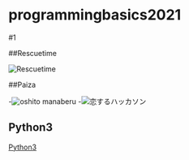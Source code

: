 # programmingbasics2021
#1	

##Rescuetime

![Rescuetime](./image/Rescuetime.png)

##Paiza

-![oshito manaberu](./image/oshitomanaberu.png)
-![恋するハッカソン](./image/koisuruhakkason.png)

## Python3

[Python3](https://github.com/itc-s21021/lesson.git)
